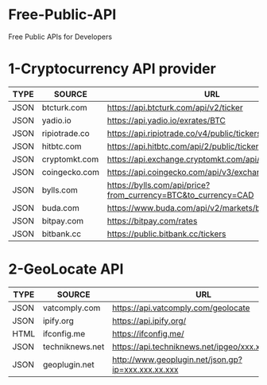 # Free-Public-API
Free Public APIs for Developers


# 1-Cryptocurrency API provider

  | TYPE | SOURCE | URL | COMMENT | 
|------------------------------|------------|----------------|----------------|
JSON | btcturk.com | https://api.btcturk.com/api/v2/ticker | btcturk.com
JSON | yadio.io | https://api.yadio.io/exrates/BTC | yadio.io
JSON | ripiotrade.co | https://api.ripiotrade.co/v4/public/tickers | ripiotrade.co
JSON | hitbtc.com | https://api.hitbtc.com/api/2/public/ticker | hitbtc.com
JSON | cryptomkt.com| https://api.exchange.cryptomkt.com/api/3/public/ticker/ | cryptomkt.com
JSON | coingecko.com| https://api.coingecko.com/api/v3/exchanges/list | coingecko.com
JSON | bylls.com| https://bylls.com/api/price?from_currency=BTC&to_currency=CAD | bylls.com
JSON | buda.com| https://www.buda.com/api/v2/markets/btc-clp/ticker| buda.com
JSON | bitpay.com | https://bitpay.com/rates | bitpay.com
JSON | bitbank.cc | https://public.bitbank.cc/tickers | bitbank.cc


# 2-GeoLocate API

  | TYPE | SOURCE | URL | COMMENT | 
|------------------------------|------------|----------------|----------------|
JSON | vatcomply.com| https://api.vatcomply.com/geolocate | vatcomply.com
JSON | ipify.org | https://api.ipify.org/ | #Just IP
HTML | ifconfig.me | https://ifconfig.me/ | ifconfig.me
JSON | techniknews.net | https://api.techniknews.net/ipgeo/xxx.xx.xxx.xxx | techniknews.net
JSON | geoplugin.net | http://www.geoplugin.net/json.gp?ip=xxx.xxx.xx.xxx | geoplugin.net
